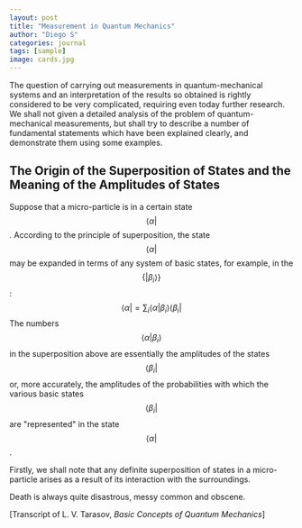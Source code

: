 ```yaml
---
layout: post
title: "Measurement in Quantum Mechanics"
author: "Diego S"
categories: journal
tags: [sample]
image: cards.jpg
---
```

The question of carrying out measurements in quantum-mechanical systems and an interpretation of the results so obtained is rightly considered to be very complicated, requiring even today further research. We shall not given a detailed analysis of the problem of quantum-mechanical measurements, but shall try to describe a number of fundamental statements which have been explained clearly, and demonstrate them using some examples. 

## The Origin of the Superposition of States and the Meaning of the Amplitudes of States

Suppose that a micro-particle is in a certain state $$\langle \alpha |$$. According to the principle of superposition, the state $$\langle \alpha |$$ may be expanded in terms of any system of basic states, for example, in the $$\{ | \beta_i \rangle \}$$:
$$
\langle  \alpha | = \sum_i \langle \alpha | \beta_i \rangle \langle \beta_i |
$$
The numbers $$\langle \alpha | \beta_i \rangle$$ in the superposition above are essentially the amplitudes of the states $$\langle \beta_i |$$ or, more accurately, the amplitudes of the probabilities with which the various basic states $$\langle \beta_i |$$ are "represented" in the state $$\langle \alpha |$$.

Firstly, we shall note that any definite superposition of states in a micro-particle arises as a result of its interaction with the surroundings.

Death is always quite disastrous, messy common and obscene.

[Transcript of L. V. Tarasov, *Basic Concepts of Quantum Mechanics*]